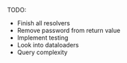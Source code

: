 TODO:

- Finish all resolvers
- Remove password from return value
- Implement testing
- Look into dataloaders
- Query complexity
